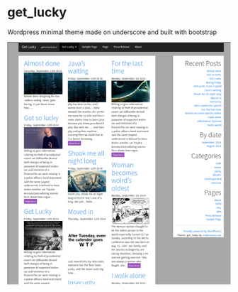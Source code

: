 get_lucky
=========

Wordpress minimal theme made on underscore and built with bootstrap

![alt tag](screenshot.png)
